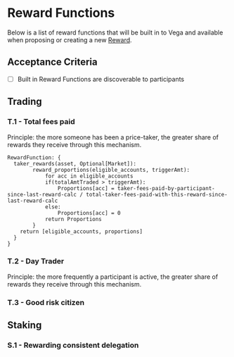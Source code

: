 # Reward Functions

Below is a list of reward functions that will be built in to Vega and available when proposing or creating a new [Reward]().

## Acceptance Criteria
- [ ] Built in Reward Functions are discoverable to participants 


## Trading

### T.1 - Total fees paid

Principle: the more someone has been a price-taker, the greater share of rewards they receive through this mechanism.

```
RewardFunction: {
  taker_rewards(asset, Optional[Market]):
		reward_proportions(eligible_accounts, triggerAmt):
			for acc in eligible_accounts 
			if(totalAmtTraded > triggerAmt):
                Proportions[acc] = taker-fees-paid-by-participant-since-last-reward-calc / total-taker-fees-paid-with-this-reward-since-last-reward-calc
            else:
                Proportions[acc] = 0
            return Proportions
		}
    return [eligible_accounts, proportions]
  }
}
```


### T.2 - Day Trader

Principle: the more frequently a participant is active, the greater share of rewards they receive through this mechanism.



### T.3 - Good risk citizen



## Staking

### S.1 - Rewarding consistent delegation



